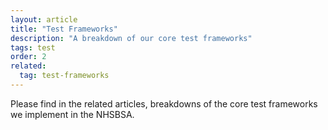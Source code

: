 ```yaml
---
layout: article
title: "Test Frameworks"
description: "A breakdown of our core test frameworks"
tags: test
order: 2
related:
  tag: test-frameworks
---
```


Please find in the related articles, breakdowns of the core test frameworks we implement in the NHSBSA.